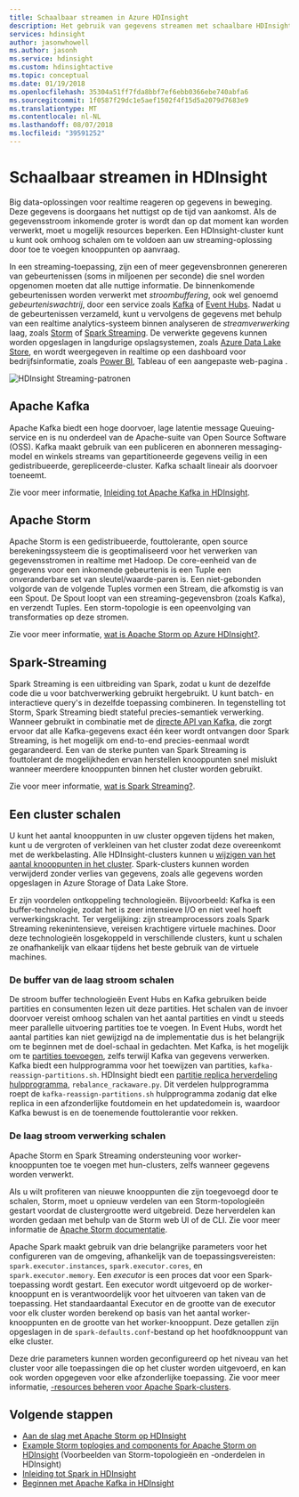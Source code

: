 ```yaml
---
title: Schaalbaar streamen in Azure HDInsight
description: Het gebruik van gegevens streamen met schaalbare HDInsight-clusters.
services: hdinsight
author: jasonwhowell
ms.author: jasonh
ms.service: hdinsight
ms.custom: hdinsightactive
ms.topic: conceptual
ms.date: 01/19/2018
ms.openlocfilehash: 35304a51ff7fda8bbf7ef6ebb0366ebe740abfa6
ms.sourcegitcommit: 1f0587f29dc1e5aef1502f4f15d5a2079d7683e9
ms.translationtype: MT
ms.contentlocale: nl-NL
ms.lasthandoff: 08/07/2018
ms.locfileid: "39591252"
---
```

# <a name="streaming-at-scale-in-hdinsight"></a>Schaalbaar streamen in HDInsight

Big data-oplossingen voor realtime reageren op gegevens in beweging. Deze gegevens is doorgaans het nuttigst op de tijd van aankomst. Als de gegevensstroom inkomende groter is wordt dan op dat moment kan worden verwerkt, moet u mogelijk resources beperken. Een HDInsight-cluster kunt u kunt ook omhoog schalen om te voldoen aan uw streaming-oplossing door toe te voegen knooppunten op aanvraag.

In een streaming-toepassing, zijn een of meer gegevensbronnen genereren van gebeurtenissen (soms in miljoenen per seconde) die snel worden opgenomen moeten dat alle nuttige informatie. De binnenkomende gebeurtenissen worden verwerkt met *stroombuffering*, ook wel genoemd *gebeurteniswachtrij*, door een service zoals [Kafka](kafka/apache-kafka-introduction.md) of [Event Hubs](https://azure.microsoft.com/services/event-hubs/). Nadat u de gebeurtenissen verzameld, kunt u vervolgens de gegevens met behulp van een realtime analytics-systeem binnen analyseren de *streamverwerking* laag, zoals [Storm](storm/apache-storm-overview.md) of [Spark Streaming](spark/apache-spark-streaming-overview.md). De verwerkte gegevens kunnen worden opgeslagen in langdurige opslagsystemen, zoals [Azure Data Lake Store](https://azure.microsoft.com/services/data-lake-store/), en wordt weergegeven in realtime op een dashboard voor bedrijfsinformatie, zoals [Power BI](https://powerbi.microsoft.com), Tableau of een aangepaste web-pagina .

![HDInsight Streaming-patronen](./media/hdinsight-streaming-at-scale-overview/HDInsight-streaming-patterns.png)

## <a name="apache-kafka"></a>Apache Kafka

Apache Kafka biedt een hoge doorvoer, lage latentie message Queuing-service en is nu onderdeel van de Apache-suite van Open Source Software (OSS). Kafka maakt gebruik van een publiceren en abonneren messaging-model en winkels streams van gepartitioneerde gegevens veilig in een gedistribueerde, gerepliceerde-cluster. Kafka schaalt lineair als doorvoer toeneemt.

Zie voor meer informatie, [Inleiding tot Apache Kafka in HDInsight](kafka/apache-kafka-introduction.md).

## <a name="apache-storm"></a>Apache Storm

Apache Storm is een gedistribueerde, fouttolerante, open source berekeningssysteem die is geoptimaliseerd voor het verwerken van gegevensstromen in realtime met Hadoop. De core-eenheid van de gegevens voor een inkomende gebeurtenis is een Tuple een onveranderbare set van sleutel/waarde-paren is. Een niet-gebonden volgorde van de volgende Tuples vormen een Stream, die afkomstig is van een Spout. De Spout loopt van een streaming-gegevensbron (zoals Kafka), en verzendt Tuples. Een storm-topologie is een opeenvolging van transformaties op deze stromen.

Zie voor meer informatie, [wat is Apache Storm op Azure HDInsight?](storm/apache-storm-overview.md).

## <a name="spark-streaming"></a>Spark-Streaming

Spark Streaming is een uitbreiding van Spark, zodat u kunt de dezelfde code die u voor batchverwerking gebruikt hergebruikt. U kunt batch- en interactieve query's in dezelfde toepassing combineren. In tegenstelling tot Storm, Spark Streaming biedt stateful precies-semantiek verwerking. Wanneer gebruikt in combinatie met de [directe API van Kafka](http://spark.apache.org/docs/latest/streaming-kafka-integration.html), die zorgt ervoor dat alle Kafka-gegevens exact één keer wordt ontvangen door Spark Streaming, is het mogelijk om end-to-end precies-eenmaal wordt gegarandeerd. Een van de sterke punten van Spark Streaming is fouttolerant de mogelijkheden ervan herstellen knooppunten snel mislukt wanneer meerdere knooppunten binnen het cluster worden gebruikt.

Zie voor meer informatie, [wat is Spark Streaming?](hdinsight-spark-streaming-overview.md).

## <a name="scaling-a-cluster"></a>Een cluster schalen

U kunt het aantal knooppunten in uw cluster opgeven tijdens het maken, kunt u de vergroten of verkleinen van het cluster zodat deze overeenkomt met de werkbelasting. Alle HDInsight-clusters kunnen u [wijzigen van het aantal knooppunten in het cluster](hdinsight-administer-use-management-portal.md#scale-clusters). Spark-clusters kunnen worden verwijderd zonder verlies van gegevens, zoals alle gegevens worden opgeslagen in Azure Storage of Data Lake Store.

Er zijn voordelen ontkoppeling technologieën. Bijvoorbeeld: Kafka is een buffer-technologie, zodat het is zeer intensieve I/O en niet veel hoeft verwerkingskracht. Ter vergelijking: zijn streamprocessors zoals Spark Streaming rekenintensieve, vereisen krachtigere virtuele machines. Door deze technologieën losgekoppeld in verschillende clusters, kunt u schalen ze onafhankelijk van elkaar tijdens het beste gebruik van de virtuele machines.

### <a name="scale-the-stream-buffering-layer"></a>De buffer van de laag stroom schalen

De stroom buffer technologieën Event Hubs en Kafka gebruiken beide partities en consumenten lezen uit deze partities. Het schalen van de invoer doorvoer vereist omhoog schalen van het aantal partities en vindt u steeds meer parallelle uitvoering partities toe te voegen. In Event Hubs, wordt het aantal partities kan niet gewijzigd na de implementatie dus is het belangrijk om te beginnen met de doel-schaal in gedachten. Met Kafka, is het mogelijk om te [partities toevoegen](https://kafka.apache.org/documentation.html#basic_ops_cluster_expansion), zelfs terwijl Kafka van gegevens verwerken. Kafka biedt een hulpprogramma voor het toewijzen van partities, `kafka-reassign-partitions.sh`. HDInsight biedt een [partitie replica herverdeling hulpprogramma](https://github.com/hdinsight/hdinsight-kafka-tools), `rebalance_rackaware.py`. Dit verdelen hulpprogramma roept de `kafka-reassign-partitions.sh` hulpprogramma zodanig dat elke replica in een afzonderlijke foutdomein en het updatedomein is, waardoor Kafka bewust is en de toenemende fouttolerantie voor rekken.

### <a name="scale-the-stream-processing-layer"></a>De laag stroom verwerking schalen

Apache Storm en Spark Streaming ondersteuning voor worker-knooppunten toe te voegen met hun-clusters, zelfs wanneer gegevens worden verwerkt.

Als u wilt profiteren van nieuwe knooppunten die zijn toegevoegd door te schalen, Storm, moet u opnieuw verdelen van een Storm-topologieën gestart voordat de clustergrootte werd uitgebreid. Deze herverdelen kan worden gedaan met behulp van de Storm web UI of de CLI. Zie voor meer informatie de [Apache Storm documentatie](http://storm.apache.org/documentation/Understanding-the-parallelism-of-a-Storm-topology.html).

Apache Spark maakt gebruik van drie belangrijke parameters voor het configureren van de omgeving, afhankelijk van de toepassingsvereisten: `spark.executor.instances`, `spark.executor.cores`, en `spark.executor.memory`. Een *executor* is een proces dat voor een Spark-toepassing wordt gestart. Een executor wordt uitgevoerd op de worker-knooppunt en is verantwoordelijk voor het uitvoeren van taken van de toepassing. Het standaardaantal Executor en de grootte van de executor voor elk cluster worden berekend op basis van het aantal worker-knooppunten en de grootte van het worker-knooppunt. Deze getallen zijn opgeslagen in de `spark-defaults.conf`-bestand op het hoofdknooppunt van elke cluster.

Deze drie parameters kunnen worden geconfigureerd op het niveau van het cluster voor alle toepassingen die op het cluster worden uitgevoerd, en kan ook worden opgegeven voor elke afzonderlijke toepassing. Zie voor meer informatie, [-resources beheren voor Apache Spark-clusters](spark/apache-spark-resource-manager.md).

## <a name="next-steps"></a>Volgende stappen

* [Aan de slag met Apache Storm op HDInsight](storm/apache-storm-tutorial-get-started-linux.md)
* [Example Storm toplogies and components for Apache Storm on HDInsight](storm/apache-storm-example-topology.md) (Voorbeelden van Storm-topologieën en -onderdelen in HDInsight)
* [Inleiding tot Spark in HDInsight](spark/apache-spark-overview.md)
* [Beginnen met Apache Kafka in HDInsight](kafka/apache-kafka-get-started.md)
